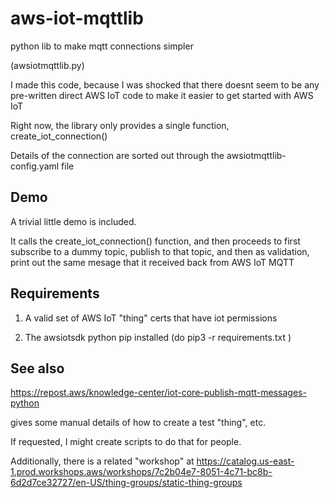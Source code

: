 # aws-iot-mqttlib
python lib to make mqtt connections simpler

(awsiotmqttlib.py)

I made this code, because I was shocked that there doesnt seem to be any
pre-written direct AWS IoT code to make it easier to get started with
AWS IoT

Right now, the library only provides a single function, 
create_iot_connection()

Details of the connection are sorted out through the
awsiotmqttlib-config.yaml
file

## Demo

A trivial little demo is included.

It calls the create_iot_connection() function, and then 
proceeds to first subscribe to a dummy topic, publish to
that topic, and then as validation, print out the same mesage
that it received back from AWS IoT MQTT

## Requirements

1. A valid set of AWS IoT "thing" certs that have iot permissions

2. The awsiotsdk python pip installed
(do   pip3 -r requirements.txt )

## See also

https://repost.aws/knowledge-center/iot-core-publish-mqtt-messages-python

gives some manual details of how to create a test "thing", etc.

If requested, I might create scripts to do that for people.

Additionally, there is a related "workshop" at
https://catalog.us-east-1.prod.workshops.aws/workshops/7c2b04e7-8051-4c71-bc8b-6d2d7ce32727/en-US/thing-groups/static-thing-groups
